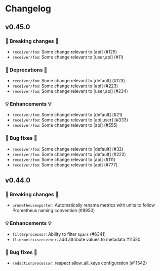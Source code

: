 # Changelog

<!-- next version -->

## v0.45.0

### 🛑 Breaking changes 🛑

- `receiver/foo`: Some change relevant to [api] (#125)
- `receiver/foo`: Some change relevant to [user,api] (#11)

### 🚩 Deprecations 🚩

- `receiver/foo`: Some change relevant to [default] (#123)
- `receiver/foo`: Some change relevant to [api] (#223)
- `receiver/foo`: Some change relevant to [user,api] (#234)

### 💡 Enhancements 💡

- `receiver/foo`: Some change relevant to [default] (#21)
- `receiver/foo`: Some change relevant to [api,user] (#333)
- `receiver/foo`: Some change relevant to [api] (#555)

### 🧰 Bug fixes 🧰

- `receiver/foo`: Some change relevant to [default] (#32)
- `receiver/foo`: Some change relevant to [default] (#222)
- `receiver/foo`: Some change relevant to [api] (#111)
- `receiver/foo`: Some change relevant to [api] (#777)

## v0.44.0

### 🛑 Breaking changes 🛑

- `prometheusexporter`: Automatically rename metrics with units to follow Prometheus naming convention (#8950)

### 💡 Enhancements 💡

- `filterprocessor`: Ability to filter `Spans` (#6341)
- `flinkmetricsreceiver`: add attribute values to metadata #11520

### 🧰 Bug fixes 🧰

- `redactionprocessor`: respect allow_all_keys configuration (#11542)
